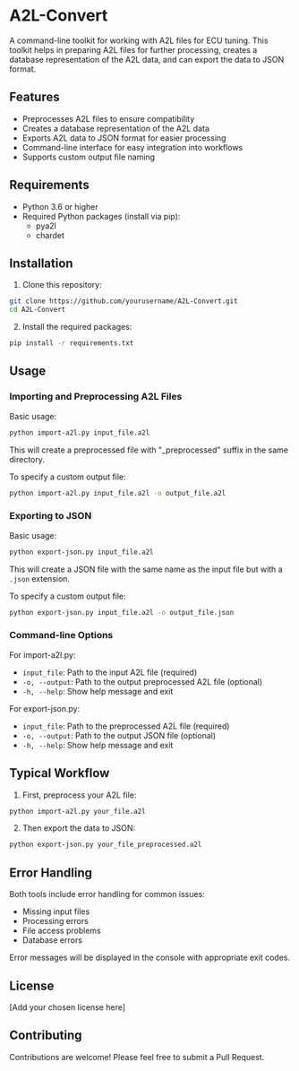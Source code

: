 # A2L-Convert

A command-line toolkit for working with A2L files for ECU tuning. This toolkit helps in preparing A2L files for further processing, creates a database representation of the A2L data, and can export the data to JSON format.

## Features

- Preprocesses A2L files to ensure compatibility
- Creates a database representation of the A2L data
- Exports A2L data to JSON format for easier processing
- Command-line interface for easy integration into workflows
- Supports custom output file naming

## Requirements

- Python 3.6 or higher
- Required Python packages (install via pip):
  - pya2l
  - chardet

## Installation

1. Clone this repository:
```bash
git clone https://github.com/yourusername/A2L-Convert.git
cd A2L-Convert
```

2. Install the required packages:
```bash
pip install -r requirements.txt
```

## Usage

### Importing and Preprocessing A2L Files

Basic usage:
```bash
python import-a2l.py input_file.a2l
```

This will create a preprocessed file with "_preprocessed" suffix in the same directory.

To specify a custom output file:
```bash
python import-a2l.py input_file.a2l -o output_file.a2l
```

### Exporting to JSON

Basic usage:
```bash
python export-json.py input_file.a2l
```

This will create a JSON file with the same name as the input file but with a `.json` extension.

To specify a custom output file:
```bash
python export-json.py input_file.a2l -o output_file.json
```

### Command-line Options

For import-a2l.py:
- `input_file`: Path to the input A2L file (required)
- `-o, --output`: Path to the output preprocessed A2L file (optional)
- `-h, --help`: Show help message and exit

For export-json.py:
- `input_file`: Path to the preprocessed A2L file (required)
- `-o, --output`: Path to the output JSON file (optional)
- `-h, --help`: Show help message and exit

## Typical Workflow

1. First, preprocess your A2L file:
```bash
python import-a2l.py your_file.a2l
```

2. Then export the data to JSON:
```bash
python export-json.py your_file_preprocessed.a2l
```

## Error Handling

Both tools include error handling for common issues:
- Missing input files
- Processing errors
- File access problems
- Database errors

Error messages will be displayed in the console with appropriate exit codes.

## License

[Add your chosen license here]

## Contributing

Contributions are welcome! Please feel free to submit a Pull Request.